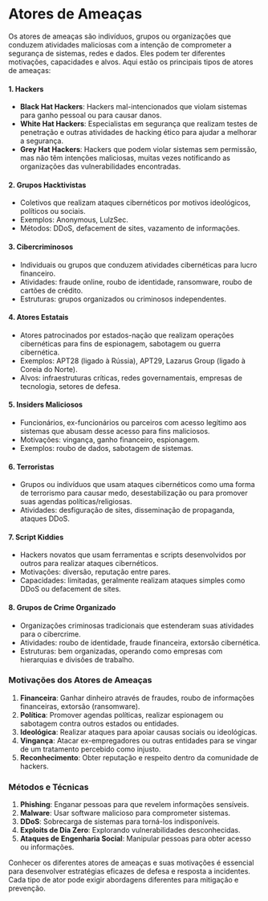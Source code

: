# Atores de Ameaças

Os atores de ameaças são indivíduos, grupos ou organizações que conduzem atividades maliciosas com a intenção de comprometer a segurança de sistemas, redes e dados. Eles podem ter diferentes motivações, capacidades e alvos. Aqui estão os principais tipos de atores de ameaças:

#### 1. **Hackers**
   - **Black Hat Hackers**: Hackers mal-intencionados que violam sistemas para ganho pessoal ou para causar danos. 
   - **White Hat Hackers**: Especialistas em segurança que realizam testes de penetração e outras atividades de hacking ético para ajudar a melhorar a segurança.
   - **Grey Hat Hackers**: Hackers que podem violar sistemas sem permissão, mas não têm intenções maliciosas, muitas vezes notificando as organizações das vulnerabilidades encontradas.

#### 2. **Grupos Hacktivistas**
   - Coletivos que realizam ataques cibernéticos por motivos ideológicos, políticos ou sociais.
   - Exemplos: Anonymous, LulzSec.
   - Métodos: DDoS, defacement de sites, vazamento de informações.

#### 3. **Cibercriminosos**
   - Individuais ou grupos que conduzem atividades cibernéticas para lucro financeiro.
   - Atividades: fraude online, roubo de identidade, ransomware, roubo de cartões de crédito.
   - Estruturas: grupos organizados ou criminosos independentes.

#### 4. **Atores Estatais**
   - Atores patrocinados por estados-nação que realizam operações cibernéticas para fins de espionagem, sabotagem ou guerra cibernética.
   - Exemplos: APT28 (ligado à Rússia), APT29, Lazarus Group (ligado à Coreia do Norte).
   - Alvos: infraestruturas críticas, redes governamentais, empresas de tecnologia, setores de defesa.

#### 5. **Insiders Maliciosos**
   - Funcionários, ex-funcionários ou parceiros com acesso legítimo aos sistemas que abusam desse acesso para fins maliciosos.
   - Motivações: vingança, ganho financeiro, espionagem.
   - Exemplos: roubo de dados, sabotagem de sistemas.

#### 6. **Terroristas**
   - Grupos ou indivíduos que usam ataques cibernéticos como uma forma de terrorismo para causar medo, desestabilização ou para promover suas agendas políticas/religiosas.
   - Atividades: desfiguração de sites, disseminação de propaganda, ataques DDoS.

#### 7. **Script Kiddies**
   - Hackers novatos que usam ferramentas e scripts desenvolvidos por outros para realizar ataques cibernéticos.
   - Motivações: diversão, reputação entre pares.
   - Capacidades: limitadas, geralmente realizam ataques simples como DDoS ou defacement de sites.

#### 8. **Grupos de Crime Organizado**
   - Organizações criminosas tradicionais que estenderam suas atividades para o cibercrime.
   - Atividades: roubo de identidade, fraude financeira, extorsão cibernética.
   - Estruturas: bem organizadas, operando como empresas com hierarquias e divisões de trabalho.

### Motivações dos Atores de Ameaças

1. **Financeira**: Ganhar dinheiro através de fraudes, roubo de informações financeiras, extorsão (ransomware).
2. **Política**: Promover agendas políticas, realizar espionagem ou sabotagem contra outros estados ou entidades.
3. **Ideológica**: Realizar ataques para apoiar causas sociais ou ideológicas.
4. **Vingança**: Atacar ex-empregadores ou outras entidades para se vingar de um tratamento percebido como injusto.
5. **Reconhecimento**: Obter reputação e respeito dentro da comunidade de hackers.

### Métodos e Técnicas

1. **Phishing**: Enganar pessoas para que revelem informações sensíveis.
2. **Malware**: Usar software malicioso para comprometer sistemas.
3. **DDoS**: Sobrecarga de sistemas para torná-los indisponíveis.
4. **Exploits de Dia Zero**: Explorando vulnerabilidades desconhecidas.
5. **Ataques de Engenharia Social**: Manipular pessoas para obter acesso ou informações.

Conhecer os diferentes atores de ameaças e suas motivações é essencial para desenvolver estratégias eficazes de defesa e resposta a incidentes. Cada tipo de ator pode exigir abordagens diferentes para mitigação e prevenção.